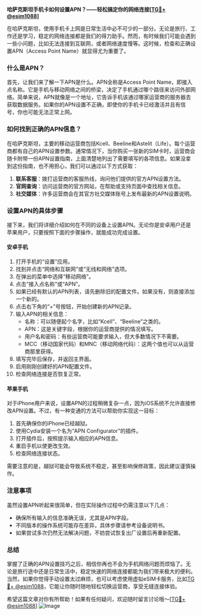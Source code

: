 **哈萨克斯坦手机卡如何设置APN？——轻松搞定你的网络连接[[TG💪+ @esim1088](https://t.me/s/esim1088)]**

在哈萨克斯坦，使用手机卡上网是日常生活中必不可少的一部分。无论是旅行、工作还是学习，稳定的网络连接都是我们的得力助手。然而，有时候我们可能会遇到一些小问题，比如无法连接到互联网，或者网络速度慢等。这时候，检查和正确设置APN（Access Point Name）就显得尤为重要了。

### 什么是APN？

首先，让我们来了解一下APN是什么。APN全称是Access Point Name，即接入点名称。它是手机与移动网络之间的桥梁，决定了手机通过哪个路径来访问外部网络。简单来说，APN就像是一个地址，它告诉手机该通过哪家运营商的服务器去获取数据服务。如果你的APN设置不正确，即使你的手机卡已经激活并且有信号，你也可能无法正常上网。

### 如何找到正确的APN信息？

在哈萨克斯坦，主要的移动运营商包括Kcell、Beeline和Astelit（Life）。每个运营商都有自己的APN设置参数。通常情况下，当你购买一张新的SIM卡时，运营商会随卡附带一份APN设置指南，上面清楚地列出了需要填写的各项信息。如果没拿到这份指南，也不用担心，我们可以通过以下方式获取：

1. **联系客服**：拨打运营商的客服热线，询问他们提供的官方APN设置方法。
2. **官网查询**：访问运营商的官方网站，在帮助或支持页面中查找相关信息。
3. **社交媒体**：许多运营商会在其官方社交媒体账号上发布最新的APN设置说明。

### 设置APN的具体步骤

接下来，我们将详细介绍如何在不同的设备上设置APN。无论你是安卓用户还是苹果用户，只要按照下面的步骤操作，就能成功完成设置。

#### 安卓手机

1. 打开手机的“设置”应用。
2. 找到并点击“网络和互联网”或“无线和网络”选项。
3. 在弹出的菜单中选择“移动网络”。
4. 点击“接入点名称”或“APN”。
5. 如果已经有默认的APN列表，请先删除旧的配置文件。如果没有，则直接添加一个新的。
6. 点击右下角的“+”号按钮，开始创建新的APN记录。
7. 输入APN的相关信息：
   - 名称：可以随便起个名字，比如“Kcell”、“Beeline”之类的。
   - APN：这是关键字段，根据你的运营商提供的情况填写。
   - 用户名和密码：有些运营商可能要求输入，但大多数情况下不需要。
   - MCC（移动国家代码）和MNC（移动网络代码）：这两个值也可以从运营商那里获得。
8. 填写完毕后保存，并返回主界面。
9. 启用刚刚创建好的APN配置文件。
10. 检查网络连接是否恢复正常。

#### 苹果手机

对于iPhone用户来说，设置APN的过程稍微复杂一点，因为iOS系统不允许直接修改APN设置。不过，有一种变通的方法可以帮助你实现这一目标：

1. 首先确保你的iPhone已经越狱。
2. 使用Cydia安装一个名为“APN Configurator”的插件。
3. 打开插件后，按照提示输入相应的APN信息。
4. 重启手机以使更改生效。
5. 检查网络连接状态。

需要注意的是，越狱可能会导致系统不稳定，甚至影响保修政策，因此建议谨慎操作。

### 注意事项

虽然设置APN听起来很简单，但在实际操作过程中仍需注意以下几点：

- 确保所有输入的信息准确无误，尤其是APN字段。
- 不同版本的操作系统可能存在差异，具体步骤请参考设备说明书。
- 如果尝试多次仍然无法解决问题，不妨尝试恢复出厂设置后再重新配置。

### 总结

掌握了正确的APN设置技巧之后，相信你再也不会为手机网络问题而烦恼了。无论是旅行途中还是日常生活中，稳定快速的网络连接都能为我们带来极大的便利。当然，如果你觉得手动设置太过麻烦，也可以考虑使用虚拟eSIM卡服务，比如[TG💪+ @esim1088](https://t.me/s/esim1088)，它能让你随时随地轻松切换运营商，享受无缝连接体验。

希望这篇文章对你有所帮助！如果有任何疑问，欢迎随时留言讨论哦～[[TG💪+ @esim1088](https://t.me/s/esim1088)] ![Image](https://i.postimg.cc/4NQfJmqS/Snipaste-2025-05-13-00-14-12.png)